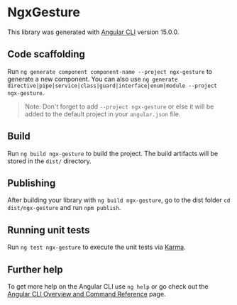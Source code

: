 # NgxGesture

This library was generated with [Angular CLI](https://github.com/angular/angular-cli) version 15.0.0.

## Code scaffolding

Run `ng generate component component-name --project ngx-gesture` to generate a new component. You can also use `ng generate directive|pipe|service|class|guard|interface|enum|module --project ngx-gesture`.
> Note: Don't forget to add `--project ngx-gesture` or else it will be added to the default project in your `angular.json` file. 

## Build

Run `ng build ngx-gesture` to build the project. The build artifacts will be stored in the `dist/` directory.

## Publishing

After building your library with `ng build ngx-gesture`, go to the dist folder `cd dist/ngx-gesture` and run `npm publish`.

## Running unit tests

Run `ng test ngx-gesture` to execute the unit tests via [Karma](https://karma-runner.github.io).

## Further help

To get more help on the Angular CLI use `ng help` or go check out the [Angular CLI Overview and Command Reference](https://angular.io/cli) page.
